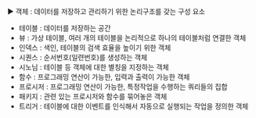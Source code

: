 
▶ 객체
: 데이터를 저장하고 관리하기 위한 논리구조를 갖는 구성 요소
- 테이블        : 데이터를 저장하는 공간
- 뷰            : 가상 테이블,
                  여러 개의 테이블을 논리적으로 하나의 테이블처럼
                  연결한 객체
- 인덱스        : 색인, 테이블의 검색 효율을 높이기 위한 객체
- 시퀀스        : 순서번호(일련번호)를 생성하는 객체
- 시노님        : 테이블 등 객체에 대한 별칭을 지정하는 객체
- 함수          : 프로그래밍 연산이 가능한, 입력과 출력이 가능한 객체
- 프로시저      : 프로그래밍 연산이 가능한, 특정작업을 수행하는 쿼리들의 집합
- 패키지        : 관련 있는 프로시저와 함수를 묶어놓은 객체
- 트리거        : 테이블에 대한 이벤트를 인식해서 자동으로 실행되는 작업을 정의한 객체
